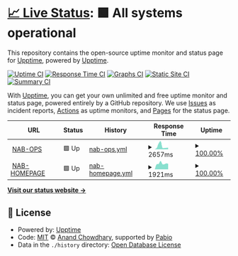 # [📈 Live Status](https://nab.hungndknt.site): <!--live status--> **🟩 All systems operational**

This repository contains the open-source uptime monitor and status page for [Upptime](https://upptime.js.org), powered by [Upptime](https://github.com/upptime/upptime).

[![Uptime CI](https://github.com/hungndknt/fork-spring-okta-uptime/workflows/Uptime%20CI/badge.svg)](https://github.com/hungndknt/fork-spring-okta-uptime/actions?query=workflow%3A%22Uptime+CI%22)
[![Response Time CI](https://github.com/hungndknt/fork-spring-okta-uptime/workflows/Response%20Time%20CI/badge.svg)](https://github.com/hungndknt/fork-spring-okta-uptime/actions?query=workflow%3A%22Response+Time+CI%22)
[![Graphs CI](https://github.com/hungndknt/fork-spring-okta-uptime/workflows/Graphs%20CI/badge.svg)](https://github.com/hungndknt/fork-spring-okta-uptime/actions?query=workflow%3A%22Graphs+CI%22)
[![Static Site CI](https://github.com/hungndknt/fork-spring-okta-uptime/workflows/Static%20Site%20CI/badge.svg)](https://github.com/hungndknt/fork-spring-okta-uptime/actions?query=workflow%3A%22Static+Site+CI%22)
[![Summary CI](https://github.com/hungndknt/fork-spring-okta-uptime/workflows/Summary%20CI/badge.svg)](https://github.com/hungndknt/fork-spring-okta-uptime/actions?query=workflow%3A%22Summary+CI%22)

With [Upptime](https://upptime.js.org), you can get your own unlimited and free uptime monitor and status page, powered entirely by a GitHub repository. We use [Issues](https://github.com/upptime/upptime/issues) as incident reports, [Actions](https://github.com/hungndknt/fork-spring-okta-uptime/actions) as uptime monitors, and [Pages](https://nab.hungndknt.site) for the status page.

<!--start: status pages-->
<!-- This summary is generated by Upptime (https://github.com/upptime/upptime) -->
<!-- Do not edit this manually, your changes will be overwritten -->
<!-- prettier-ignore -->
| URL | Status | History | Response Time | Uptime |
| --- | ------ | ------- | ------------- | ------ |
| <img alt="" src="https://icons.duckduckgo.com/ip3/ops.namabank.com.vn.ico" height="13"> [NAB-OPS](https://ops.namabank.com.vn/) | 🟩 Up | [nab-ops.yml](https://github.com/hungndknt/fork-spring-okta-uptime/commits/HEAD/history/nab-ops.yml) | <details><summary><img alt="Response time graph" src="./graphs/nab-ops/response-time-week.png" height="20"> 2657ms</summary><br><a href="https://nab.hungndknt.site/history/nab-ops"><img alt="Response time 3999" src="https://img.shields.io/endpoint?url=https%3A%2F%2Fraw.githubusercontent.com%2Fhungndknt%2Ffork-spring-okta-uptime%2FHEAD%2Fapi%2Fnab-ops%2Fresponse-time.json"></a><br><a href="https://nab.hungndknt.site/history/nab-ops"><img alt="24-hour response time 1403" src="https://img.shields.io/endpoint?url=https%3A%2F%2Fraw.githubusercontent.com%2Fhungndknt%2Ffork-spring-okta-uptime%2FHEAD%2Fapi%2Fnab-ops%2Fresponse-time-day.json"></a><br><a href="https://nab.hungndknt.site/history/nab-ops"><img alt="7-day response time 2657" src="https://img.shields.io/endpoint?url=https%3A%2F%2Fraw.githubusercontent.com%2Fhungndknt%2Ffork-spring-okta-uptime%2FHEAD%2Fapi%2Fnab-ops%2Fresponse-time-week.json"></a><br><a href="https://nab.hungndknt.site/history/nab-ops"><img alt="30-day response time 3809" src="https://img.shields.io/endpoint?url=https%3A%2F%2Fraw.githubusercontent.com%2Fhungndknt%2Ffork-spring-okta-uptime%2FHEAD%2Fapi%2Fnab-ops%2Fresponse-time-month.json"></a><br><a href="https://nab.hungndknt.site/history/nab-ops"><img alt="1-year response time 3999" src="https://img.shields.io/endpoint?url=https%3A%2F%2Fraw.githubusercontent.com%2Fhungndknt%2Ffork-spring-okta-uptime%2FHEAD%2Fapi%2Fnab-ops%2Fresponse-time-year.json"></a></details> | <details><summary><a href="https://nab.hungndknt.site/history/nab-ops">100.00%</a></summary><a href="https://nab.hungndknt.site/history/nab-ops"><img alt="All-time uptime 100.00%" src="https://img.shields.io/endpoint?url=https%3A%2F%2Fraw.githubusercontent.com%2Fhungndknt%2Ffork-spring-okta-uptime%2FHEAD%2Fapi%2Fnab-ops%2Fuptime.json"></a><br><a href="https://nab.hungndknt.site/history/nab-ops"><img alt="24-hour uptime 100.00%" src="https://img.shields.io/endpoint?url=https%3A%2F%2Fraw.githubusercontent.com%2Fhungndknt%2Ffork-spring-okta-uptime%2FHEAD%2Fapi%2Fnab-ops%2Fuptime-day.json"></a><br><a href="https://nab.hungndknt.site/history/nab-ops"><img alt="7-day uptime 100.00%" src="https://img.shields.io/endpoint?url=https%3A%2F%2Fraw.githubusercontent.com%2Fhungndknt%2Ffork-spring-okta-uptime%2FHEAD%2Fapi%2Fnab-ops%2Fuptime-week.json"></a><br><a href="https://nab.hungndknt.site/history/nab-ops"><img alt="30-day uptime 100.00%" src="https://img.shields.io/endpoint?url=https%3A%2F%2Fraw.githubusercontent.com%2Fhungndknt%2Ffork-spring-okta-uptime%2FHEAD%2Fapi%2Fnab-ops%2Fuptime-month.json"></a><br><a href="https://nab.hungndknt.site/history/nab-ops"><img alt="1-year uptime 100.00%" src="https://img.shields.io/endpoint?url=https%3A%2F%2Fraw.githubusercontent.com%2Fhungndknt%2Ffork-spring-okta-uptime%2FHEAD%2Fapi%2Fnab-ops%2Fuptime-year.json"></a></details>
| <img alt="" src="https://icons.duckduckgo.com/ip3/namabank.com.vn.ico" height="13"> [NAB-HOMEPAGE](https://namabank.com.vn/) | 🟩 Up | [nab-homepage.yml](https://github.com/hungndknt/fork-spring-okta-uptime/commits/HEAD/history/nab-homepage.yml) | <details><summary><img alt="Response time graph" src="./graphs/nab-homepage/response-time-week.png" height="20"> 1921ms</summary><br><a href="https://nab.hungndknt.site/history/nab-homepage"><img alt="Response time 4007" src="https://img.shields.io/endpoint?url=https%3A%2F%2Fraw.githubusercontent.com%2Fhungndknt%2Ffork-spring-okta-uptime%2FHEAD%2Fapi%2Fnab-homepage%2Fresponse-time.json"></a><br><a href="https://nab.hungndknt.site/history/nab-homepage"><img alt="24-hour response time 1845" src="https://img.shields.io/endpoint?url=https%3A%2F%2Fraw.githubusercontent.com%2Fhungndknt%2Ffork-spring-okta-uptime%2FHEAD%2Fapi%2Fnab-homepage%2Fresponse-time-day.json"></a><br><a href="https://nab.hungndknt.site/history/nab-homepage"><img alt="7-day response time 1921" src="https://img.shields.io/endpoint?url=https%3A%2F%2Fraw.githubusercontent.com%2Fhungndknt%2Ffork-spring-okta-uptime%2FHEAD%2Fapi%2Fnab-homepage%2Fresponse-time-week.json"></a><br><a href="https://nab.hungndknt.site/history/nab-homepage"><img alt="30-day response time 3254" src="https://img.shields.io/endpoint?url=https%3A%2F%2Fraw.githubusercontent.com%2Fhungndknt%2Ffork-spring-okta-uptime%2FHEAD%2Fapi%2Fnab-homepage%2Fresponse-time-month.json"></a><br><a href="https://nab.hungndknt.site/history/nab-homepage"><img alt="1-year response time 4007" src="https://img.shields.io/endpoint?url=https%3A%2F%2Fraw.githubusercontent.com%2Fhungndknt%2Ffork-spring-okta-uptime%2FHEAD%2Fapi%2Fnab-homepage%2Fresponse-time-year.json"></a></details> | <details><summary><a href="https://nab.hungndknt.site/history/nab-homepage">100.00%</a></summary><a href="https://nab.hungndknt.site/history/nab-homepage"><img alt="All-time uptime 100.00%" src="https://img.shields.io/endpoint?url=https%3A%2F%2Fraw.githubusercontent.com%2Fhungndknt%2Ffork-spring-okta-uptime%2FHEAD%2Fapi%2Fnab-homepage%2Fuptime.json"></a><br><a href="https://nab.hungndknt.site/history/nab-homepage"><img alt="24-hour uptime 100.00%" src="https://img.shields.io/endpoint?url=https%3A%2F%2Fraw.githubusercontent.com%2Fhungndknt%2Ffork-spring-okta-uptime%2FHEAD%2Fapi%2Fnab-homepage%2Fuptime-day.json"></a><br><a href="https://nab.hungndknt.site/history/nab-homepage"><img alt="7-day uptime 100.00%" src="https://img.shields.io/endpoint?url=https%3A%2F%2Fraw.githubusercontent.com%2Fhungndknt%2Ffork-spring-okta-uptime%2FHEAD%2Fapi%2Fnab-homepage%2Fuptime-week.json"></a><br><a href="https://nab.hungndknt.site/history/nab-homepage"><img alt="30-day uptime 100.00%" src="https://img.shields.io/endpoint?url=https%3A%2F%2Fraw.githubusercontent.com%2Fhungndknt%2Ffork-spring-okta-uptime%2FHEAD%2Fapi%2Fnab-homepage%2Fuptime-month.json"></a><br><a href="https://nab.hungndknt.site/history/nab-homepage"><img alt="1-year uptime 100.00%" src="https://img.shields.io/endpoint?url=https%3A%2F%2Fraw.githubusercontent.com%2Fhungndknt%2Ffork-spring-okta-uptime%2FHEAD%2Fapi%2Fnab-homepage%2Fuptime-year.json"></a></details>

<!--end: status pages-->

[**Visit our status website →**](https://nab.hungndknt.site)

## 📄 License

- Powered by: [Upptime](https://github.com/upptime/upptime)
- Code: [MIT](./LICENSE) © [Anand Chowdhary](https://anandchowdhary.com), supported by [Pabio](https://pabio.com)
- Data in the `./history` directory: [Open Database License](https://opendatacommons.org/licenses/odbl/1-0/)
